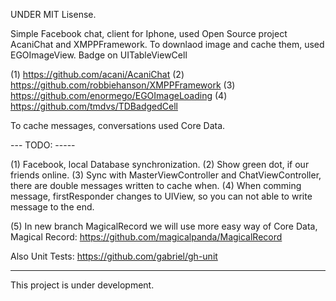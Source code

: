 
UNDER MIT Lisense.

Simple Facebook chat, client for Iphone, 
used Open Source project AcaniChat and XMPPFramework.
To downlaod image and cache them, used EGOImageView.
Badge on UITableViewCell

(1) https://github.com/acani/AcaniChat
(2) https://github.com/robbiehanson/XMPPFramework
(3) https://github.com/enormego/EGOImageLoading
(4) https://github.com/tmdvs/TDBadgedCell

To cache messages, conversations used Core Data.

--- TODO: -----

(1) Facebook, local Database synchronization.
(2) Show green dot, if our friends online.
(3) Sync with MasterViewController and ChatViewController, there are double messages written to cache when.
(4) When comming message, firstResponder changes to UIView, so you can not able to write message to the end.


(5) In new branch MagicalRecord we will use more easy way of Core Data,
Magical Record:   https://github.com/magicalpanda/MagicalRecord

Also
Unit Tests: https://github.com/gabriel/gh-unit


------
This project is under development.


